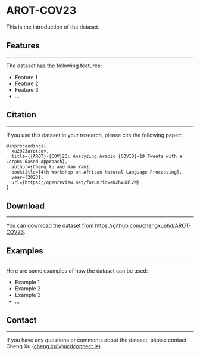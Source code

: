 # AROT-COV23

This is the introduction of the dataset.

## Features
------------------
The dataset has the following features:

- Feature 1
- Feature 2
- Feature 3
- ...

## Citation
------------------
If you use this dataset in your research, please cite the following paper:

    @inproceedings{
      xu2023arotcov,
      title={{AROT}-{COV}23: Analyzing Arabic {COVID}-19 Tweets with a Corpus-Based Approach},
      author={Cheng Xu and Nan Yan},
      booktitle={4th Workshop on African Natural Language Processing},
      year={2023},
      url={https://openreview.net/forum?id=aUZhVQBl2W}
    }

## Download
------------------
You can download the dataset from https://github.com/chengxuphd/AROT-COV23.

## Examples
------------------
Here are some examples of how the dataset can be used:

- Example 1
- Example 2
- Example 3
- ...

## Contact
------------------
If you have any questions or comments about the dataset, please contact Cheng Xu (<cheng.xu1@ucdconnect.ie>).
